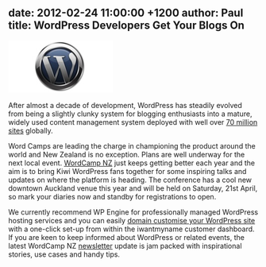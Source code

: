 date: 2012-02-24 11:00:00 +1200
author: Paul
title: WordPress Developers Get Your Blogs On
----

![wp.jpg](/media/2012-02-24-wp.jpg)

After almost a decade of development, WordPress has steadily evolved from being a slightly clunky system for blogging enthusiasts into a mature, widely used content management system deployed with well over [70 million sites](http://en.wordpress.com/stats/) globally. 

Word Camps are leading the charge in championing the product around the world and New Zealand is no exception. Plans are well underway for the next local event. [WordCamp NZ](http://wordcamp.org.nz/) just keeps getting better each year and the aim is to bring Kiwi WordPress fans together for some inspiring talks and updates on where the platform is heading. The conference has a cool new downtown Auckland venue this year and will be held on Saturday, 21st April, so mark your diaries now and standby for registrations to open.

We currently recommend WP Engine for professionally managed WordPress hosting services and you can easily [domain customise your WordPress site](https://iwantmyname.co.nz/services/blog-hosting/wpengine-wordpress-custom-domain) with a one-click set-up from within the iwantmyname customer dashboard. If you are keen to keep informed about WordPress or related events, the latest WordCamp NZ [newsletter](http://wordcampnz.cmail3.com/t/ViewEmail/y/96F85DCBCCBE7DC8/088F56BB25488221C67FD2F38AC4859C) update is jam packed with inspirational stories, use cases and handy tips.
